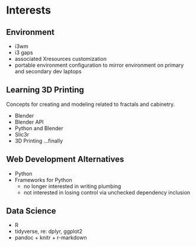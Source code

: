 # Interests

## Environment
+ i3wm
+ i3 gaps
+ associated Xresources customization
+ portable environment configuration to mirror environment on primary and secondary dev laptops

## Learning 3D Printing
Concepts for creating and modeling related to fractals and cabinetry.

+ Blender
+ Blender API
+ Python and Blender
+ Slic3r
+ 3D Printing ...finally

## Web Development Alternatives
+ Python
+ Frameworks for Python
  + no longer interested in writing plumbing
  + not interested in losing control via unchecked dependency inclusion

## Data Science
+ R
+ tidyverse, re: dplyr, ggplot2
+ pandoc + knitr + r-markdown
